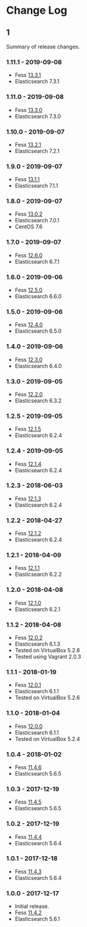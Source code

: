 # Change Log

## 1

Summary of release changes.

### 1.11.1 - 2019-09-08

- Fess [13.3.1](https://github.com/codelibs/fess/releases/tag/fess-13.3.1)
- Elasticsearch 7.3.1

### 1.11.0 - 2019-09-08

- Fess [13.3.0](https://github.com/codelibs/fess/releases/tag/fess-13.3.0)
- Elasticsearch 7.3.0

### 1.10.0 - 2019-09-07

- Fess [13.2.1](https://github.com/codelibs/fess/releases/tag/fess-13.2.1)
- Elasticsearch 7.2.1

### 1.9.0 - 2019-09-07

- Fess [13.1.1](https://github.com/codelibs/fess/releases/tag/fess-13.1.1)
- Elasticsearch 7.1.1

### 1.8.0 - 2019-09-07

- Fess [13.0.2](https://github.com/codelibs/fess/releases/tag/fess-13.0.2)
- Elasticsearch 7.0.1
- CentOS 7.6

### 1.7.0 - 2019-09-07

- Fess [12.6.0](https://github.com/codelibs/fess/releases/tag/fess-12.6.0)
- Elasticsearch 6.7.1

### 1.6.0 - 2019-09-06

- Fess [12.5.0](https://github.com/codelibs/fess/releases/tag/fess-12.5.0)
- Elasticsearch 6.6.0

### 1.5.0 - 2019-09-06

- Fess [12.4.0](https://github.com/codelibs/fess/releases/tag/fess-12.4.0)
- Elasticsearch 6.5.0

### 1.4.0 - 2019-09-06

- Fess [12.3.0](https://github.com/codelibs/fess/releases/tag/fess-12.3.0)
- Elasticsearch 6.4.0

### 1.3.0 - 2019-09-05

- Fess [12.2.0](https://github.com/codelibs/fess/releases/tag/fess-12.2.0)
- Elasticsearch 6.3.2

### 1.2.5 - 2019-09-05

- Fess [12.1.5](https://github.com/codelibs/fess/releases/tag/fess-12.1.5)
- Elasticsearch 6.2.4

### 1.2.4 - 2019-09-05

- Fess [12.1.4](https://github.com/codelibs/fess/releases/tag/fess-12.1.4)
- Elasticsearch 6.2.4

### 1.2.3 - 2018-06-03

- Fess [12.1.3](https://github.com/codelibs/fess/releases/tag/fess-12.1.3)
- Elasticsearch 6.2.4

### 1.2.2 - 2018-04-27

- Fess [12.1.2](https://github.com/codelibs/fess/releases/tag/fess-12.1.2)
- Elasticsearch 6.2.4

### 1.2.1 - 2018-04-09

- Fess [12.1.1](https://github.com/codelibs/fess/releases/tag/fess-12.1.1)
- Elasticsearch 6.2.2

### 1.2.0 - 2018-04-08

- Fess [12.1.0](https://github.com/codelibs/fess/releases/tag/fess-12.1.0)
- Elasticsearch 6.2.1

### 1.1.2 - 2018-04-08

- Fess [12.0.2](https://github.com/codelibs/fess/releases/tag/fess-12.0.2)
- Elasticsearch 6.1.3
- Tested on VirtualBox 5.2.8
- Tested using Vagrant 2.0.3

### 1.1.1 - 2018-01-19

- Fess [12.0.1](https://github.com/codelibs/fess/releases/tag/fess-12.0.1)
- Elasticsearch 6.1.1
- Tested on VirtualBox 5.2.6

### 1.1.0 - 2018-01-04

- Fess [12.0.0](https://github.com/codelibs/fess/releases/tag/fess-12.0.0)
- Elasticsearch 6.1.1
- Tested on VirtualBox 5.2.4

### 1.0.4 - 2018-01-02

- Fess [11.4.6](https://github.com/codelibs/fess/releases/tag/fess-11.4.6)
- Elasticsearch 5.6.5

### 1.0.3 - 2017-12-19

- Fess [11.4.5](https://github.com/codelibs/fess/releases/tag/fess-11.4.5)
- Elasticsearch 5.6.5

### 1.0.2 - 2017-12-19

- Fess [11.4.4](https://github.com/codelibs/fess/releases/tag/fess-11.4.4)
- Elasticsearch 5.6.4

### 1.0.1 - 2017-12-18

- Fess [11.4.3](https://github.com/codelibs/fess/releases/tag/fess-11.4.3)
- Elasticsearch 5.6.4

### 1.0.0 - 2017-12-17

- Initial release.
- Fess [11.4.2](https://github.com/codelibs/fess/releases/tag/fess-11.4.2)
- Elasticsearch 5.6.1
